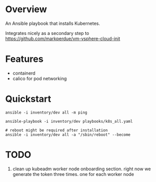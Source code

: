 # Overview
An Ansible playbook that installs Kubernetes.

Integrates nicely as a secondary step to https://github.com/markperdue/vm-vsphere-cloud-init


# Features
- containerd
- calico for pod networking

# Quickstart
```
ansible -i inventory/dev all -m ping

ansible-playbook -i inventory/dev playbooks/k8s_all.yaml

# reboot might be required after installation
ansible -i inventory/dev all -a "/sbin/reboot" --become
```

# TODO
1. clean up kubeadm worker node onboarding section. right now we generate the token three times. one for each worker node
